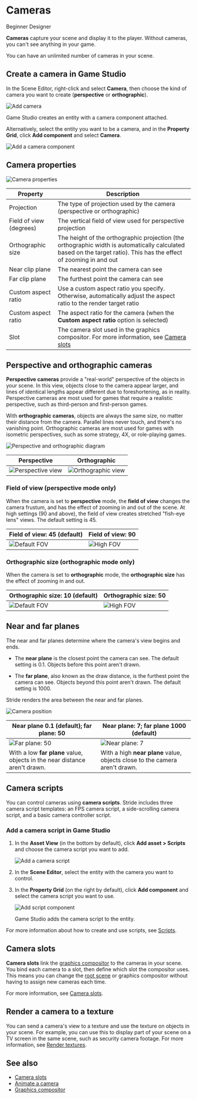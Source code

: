 # Cameras

<span class="badge text-bg-primary">Beginner</span>
<span class="badge text-bg-success">Designer</span>

**Cameras** capture your scene and display it to the player. Without cameras, you can't see anything in your game.

You can have an unlimited number of cameras in your scene.

## Create a camera in Game Studio

In the Scene Editor, right-click and select **Camera**, then choose the kind of camera you want to create (**perspective** or **orthographic**).

![Add camera](media/add-camera.png)

Game Studio creates an entity with a camera component attached.

Alternatively, select the entity you want to be a camera, and in the **Property Grid**, click **Add component** and select **Camera**.

![Add a camera component](media/add-camera-component.png)

## Camera properties

![Camera properties](media/camera-properties.png)

| Property | Description |
|---------------------|--------------------------------------------------
| Projection | The type of projection used by the camera (perspective or orthographic) |
| Field of view (degrees) | The vertical field of view used for perspective projection |
| Orthographic size | The height of the orthographic projection (the orthographic width is automatically calculated based on the target ratio). This has the effect of zooming in and out |
| Near clip plane | The nearest point the camera can see |
| Far clip plane | The furthest point the camera can see |
| Custom aspect ratio | Use a custom aspect ratio you specify.  Otherwise, automatically adjust the aspect ratio to the render target ratio |
| Custom aspect ratio | The aspect ratio for the camera (when the **Custom aspect ratio** option is selected) |
| Slot | The camera slot used in the graphics compositor. For more information, see [Camera slots](camera-slots.md) |

## Perspective and orthographic cameras

**Perspective cameras** provide a "real-world" perspective of the objects in your scene. In this view, objects close to the camera appear larger, and lines of identical lengths appear different due to foreshortening, as in reality. Perspective cameras are most used for games that require a realistic perspective, such as third-person and first-person games.

With **orthographic cameras**, objects are always the same size, no matter their distance from the camera. Parallel lines never touch, and there's no vanishing point. Orthographic cameras are most used for games with isometric perspectives, such as some strategy, 4X, or role-playing games.

![Perspective and orthographic diagram](../../game-studio/media/perspective-orthographic-diagram.png)

| Perspective | Orthographic |
|--------------|------------
| ![Perspective view](media/perspective-screenshot.png) | ![Orthographic view](media/orthographic-screenshot.png) |

### Field of view (perspective mode only)

When the camera is set to **perspective** mode, the **field of view** changes the camera frustum, and has the effect of zooming in and out of the scene. At high settings (90 and above), the field of view creates stretched "fish-eye lens" views. The default setting is 45.

| Field of view: 45 (default) | Field of view: 90 |
|-----------------------------|------------------
| ![Default FOV](media/perspective-screenshot.png) | ![High FOV](media/90-degree-fov.png) |

### Orthographic size (orthographic mode only)

When the camera is set to **orthographic** mode, the **orthographic size** has the effect of zooming in and out.

| Orthographic size: 10 (default) | Orthographic size: 50 |
|-----------------------------|------------------
| ![Default FOV](media/orthographic-size-10.png) | ![High FOV](media/orthographic-size-50.png) |

## Near and far planes

The near and far planes determine where the camera's view begins and ends.

* The **near plane** is the closest point the camera can see. The default setting is 0.1. Objects before this point aren't drawn.

* The **far plane**, also known as the draw distance, is the furthest point the camera can see. Objects beyond this point aren't drawn. The default setting is 1000.

Stride renders the area between the near and far planes.

![Camera position](../../get-started/media/camera-position.png)

| Near plane 0.1 (default); far plane: 50 | Near plane: 7; far plane 1000 (default) |
|--------------------|------------------
| ![Far plane: 50](media/far-clip-50.png) | ![Near plane: 7](media/near-clip-7.png) |
| With a low **far plane** value, objects in the near distance aren't drawn. | With a high **near plane** value, objects close to the camera aren't drawn. |

## Camera scripts

You can control cameras using **camera scripts**. Stride includes three camera script templates: an FPS camera script, a side-scrolling camera script, and a basic camera controller script.

### Add a camera script in Game Studio

1. In the **Asset View** (in the bottom by default), click **Add asset > Scripts** and choose the camera script you want to add.

    ![Add a camera script](media/add-camera-script.png)

2. In the **Scene Editor**, select the entity with the camera you want to control.

3. In the **Property Grid** (on the right by default), click **Add component** and select the camera script you want to use.

    ![Add script component](media/add-camera-script-component.png)

    Game Studio adds the camera script to the entity.

For more information about how to create and use scripts, see [Scripts](../../scripts/index.md).

## Camera slots

**Camera slots** link the [graphics compositor](index.md) to the cameras in your scene. You bind each camera to a slot, then define which slot the compositor uses. This means you can change the [root scene](../../game-studio/manage-scenes.md) or graphics compositor without having to assign new cameras each time.

For more information, see [Camera slots](camera-slots.md).

## Render a camera to a texture

You can send a camera's view to a texture and use the texture on objects in your scene. For example, you can use this to display part of your scene on a TV screen in the same scene, such as security camera footage. For more information, see [Render textures](../graphics-compositor/render-textures.md).

## See also

* [Camera slots](camera-slots.md)
* [Animate a camera](animate-a-camera-with-a-model-file.md)
* [Graphics compositor](../graphics-compositor/index.md)
